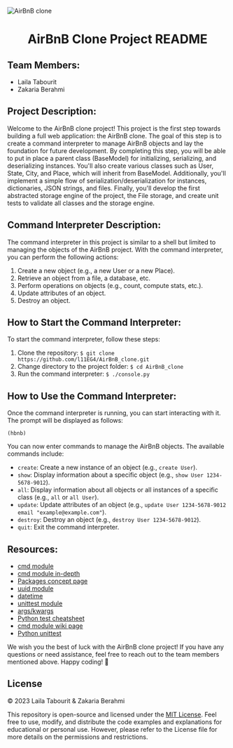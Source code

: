 
![AirBnB clone](https://github.com/l11EG4/AirBnB_clone/assets/79404170/499889ce-bc50-4369-828b-07838d6733fd.png)

<h1 align="center"> AirBnB Clone Project README</h1>

   <h2>Team Members:</h2>
    <ul>
        <li>Laila Tabourit</li>
        <li>Zakaria Berahmi</li>
    </ul>

  <h2>Project Description:</h2>
    <p>Welcome to the AirBnB clone project! This project is the first step towards building a full web application: the AirBnB clone. The goal of this step is to create a command interpreter to manage AirBnB objects and lay the foundation for future development. By completing this step, you will be able to put in place a parent class (BaseModel) for initializing, serializing, and deserializing instances. You'll also create various classes such as User, State, City, and Place, which will inherit from BaseModel. Additionally, you'll implement a simple flow of serialization/deserialization for instances, dictionaries, JSON strings, and files. Finally, you'll develop the first abstracted storage engine of the project, the File storage, and create unit tests to validate all classes and the storage engine.</p>

   <h2>Command Interpreter Description:</h2>
    <p>The command interpreter in this project is similar to a shell but limited to managing the objects of the AirBnB project. With the command interpreter, you can perform the following actions:</p>
    <ol>
        <li>Create a new object (e.g., a new User or a new Place).</li>
        <li>Retrieve an object from a file, a database, etc.</li>
        <li>Perform operations on objects (e.g., count, compute stats, etc.).</li>
        <li>Update attributes of an object.</li>
        <li>Destroy an object.</li>
    </ol>

   <h2>How to Start the Command Interpreter:</h2>
    <p>To start the command interpreter, follow these steps:</p>
    <ol>
        <li>Clone the repository: <code>$ git clone https://github.com/l11EG4/AirBnB_clone.git</code></li>
        <li>Change directory to the project folder: <code>$ cd AirBnB_clone</code></li>
        <li>Run the command interpreter: <code>$ ./console.py</code></li>
    </ol>

  <h2>How to Use the Command Interpreter:</h2>
    <p>Once the command interpreter is running, you can start interacting with it. The prompt will be displayed as follows:</p>
    <pre><code>(hbnb) </code></pre>
    <p>You can now enter commands to manage the AirBnB objects. The available commands include:</p>
    <ul>
        <li><code>create</code>: Create a new instance of an object (e.g., <code>create User</code>).</li>
        <li><code>show</code>: Display information about a specific object (e.g., <code>show User 1234-5678-9012</code>).</li>
        <li><code>all</code>: Display information about all objects or all instances of a specific class (e.g., <code>all</code> or <code>all User</code>).</li>
        <li><code>update</code>: Update attributes of an object (e.g., <code>update User 1234-5678-9012 email "example@example.com"</code>).</li>
        <li><code>destroy</code>: Destroy an object (e.g., <code>destroy User 1234-5678-9012</code>).</li>
        <li><code>quit</code>: Exit the command interpreter.</li>
    </ul>

  <h2>Resources:</h2>
    <ul>
        <li><a href="https://docs.python.org/3/library/cmd.html">cmd module</a></li>
        <li><a href="https://pymotw.com/3/cmd/">cmd module in-depth</a></li>
        <li><a href="https://packaging.python.org/guides/distributing-packages-using-setuptools/">Packages concept page</a></li>
        <li><a href="https://docs.python.org/3/library/uuid.html">uuid module</a></li>
        <li><a href="https://docs.python.org/3/library/datetime.html">datetime</a></li>
        <li><a href="https://docs.python.org/3/library/unittest.html">unittest module</a></li>
        <li><a href="https://docs.python.org/3/tutorial/controlflow.html#keyword-arguments">args/kwargs</a></li>
        <li><a href="https://www.pythonsheets.com/notes/python-tests.html">Python test cheatsheet</a></li>
        <li><a href="https://en.wikipedia.org/wiki/Cmd.exe">cmd module wiki page</a></li>
        <li><a href="https://docs.python.org/3/library/unittest.html">Python unittest</a></li>
    </ul>

  <p>We wish you the best of luck with the AirBnB clone project! If you have any questions or need assistance, feel free to reach out to the team members mentioned above. Happy coding! 🚀</p>
<h2>License</h2>
  <p>&copy; 2023 Laila Tabourit & Zakaria Berahmi</p>
  <p>This repository is open-source and licensed under the <a href="LICENSE">MIT License</a>. Feel free to use,
        modify, and distribute the code examples and explanations for educational or personal use. However, please refer
        to the License file for more details on the permissions and restrictions.</p>
